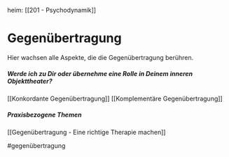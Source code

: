 heim: [[201 - Psychodynamik]]
# Gegenübertragung

Hier wachsen alle Aspekte, die die Gegenübertragung berühren.

##### Werde ich zu Dir oder übernehme eine Rolle in Deinem inneren Objekttheater?

[[Konkordante Gegenübertragung]]
[[Komplementäre Gegenübertragung]]

##### Praxisbezogene Themen
[[Gegenübertragung - Eine richtige Therapie machen]]

#gegenübertragung 